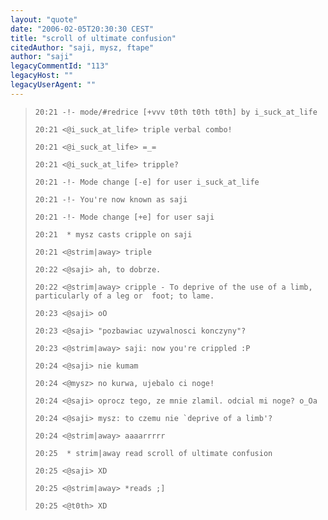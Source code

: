 ```yaml
---
layout: "quote"
date: "2006-02-05T20:30:30 CEST"
title: "scroll of ultimate confusion"
citedAuthor: "saji, mysz, ftape"
author: "saji"
legacyCommentId: "113"
legacyHost: ""
legacyUserAgent: ""
---
```



<blockquote><tt><p><code>20:21 -!- mode/#redrice [+vvv t0th t0th t0th] by i_suck_at_life<br>
20:21 &lt;@i_suck_at_life&gt; triple verbal combo!<br>
20:21 &lt;@i_suck_at_life&gt; =_=<br>
20:21 &lt;@i_suck_at_life&gt; tripple?<br>
20:21 -!- Mode change [-e] for user i_suck_at_life<br>
20:21 -!- You're now known as saji<br>
20:21 -!- Mode change [+e] for user saji<br>
20:21  * mysz casts cripple on saji<br>
20:21 &lt;@strim|away&gt; triple<br>
20:22 &lt;@saji&gt; ah, to dobrze.<br>
20:22 &lt;@strim|away&gt; cripple - To deprive of the use of a limb, particularly of a leg or  foot; to lame.<br>
20:23 &lt;@saji&gt; oO<br>
20:23 &lt;@saji&gt; "pozbawiac uzywalnosci konczyny"?<br>
20:23 &lt;@strim|away&gt; saji: now you're crippled :P<br>
20:24 &lt;@saji&gt; nie kumam<br>
20:24 &lt;@mysz&gt; no kurwa, ujebalo ci noge!<br>
20:24 &lt;@saji&gt; oprocz tego, ze mnie zlamil. odcial mi noge? o_Oa<br>
20:24 &lt;@saji&gt; mysz: to czemu nie `deprive of a limb'?<br>
20:24 &lt;@strim|away&gt; aaaarrrrr<br>
20:25  * strim|away read scroll of ultimate confusion<br>
20:25 &lt;@saji&gt; XD<br>
20:25 &lt;@strim|away&gt; *reads ;]<br>
20:25 &lt;@t0th&gt; XD</code></p></tt></blockquote>
